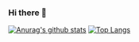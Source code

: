 ### Hi there 👋

<!--
**Lavieenrose99/Lavieenrose99** is a ✨ _special_ ✨ repository because its `README.md` (this file) appears on your GitHub profile.

Here are some ideas to get you started:

- 🔭 I’m currently working on ...
- 🌱 I’m currently learning ...
- 👯 I’m looking to collaborate on ...
- 🤔 I’m looking for help with ...
- 💬 Ask me about ...
- 📫 How to reach me: ...
- 😄 Pronouns: ...
- ⚡ Fun fact: ...
-->
[![Anurag's github stats](https://github-readme-stats.vercel.app/api?username=Lavieenrose99&count_private=true)](https://github.com/Lavieenrose99/github-readme-stats)
[![Top Langs](https://github-readme-stats.vercel.app/api/top-langs/?username=Lavieenrose99&exclude_repo=github-readme-stats,anuraghazra.github.io)](https://github.com/anuraghazra/github-readme-stats)

